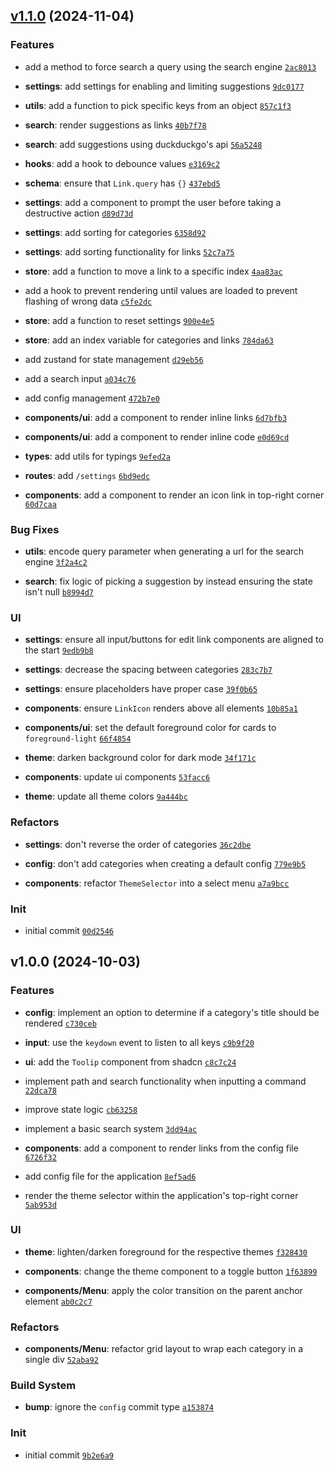 ## [v1.1.0](https://github.com/Norviah/home/compare/v1.0.0...v1.1.0) (2024-11-04)

### Features

- add a method to force search a query using the search engine <code>[2ac8013](https://github.com/Norviah/home/commit/2ac80132178a04a8cd4bbde982c69f2f779f4f46)</code>

- **settings**: add settings for enabling and limiting suggestions <code>[9dc0177](https://github.com/Norviah/home/commit/9dc01779e39de8e85ea7dfb9c0d1faec0c235b1f)</code>

- **utils**: add a function to pick specific keys from an object <code>[857c1f3](https://github.com/Norviah/home/commit/857c1f316569373382c452f052cc4044bf1d33d8)</code>

- **search**: render suggestions as links <code>[40b7f78](https://github.com/Norviah/home/commit/40b7f786ccace71fdb258ef854f20b7d46b7cf43)</code>

- **search**: add suggestions using duckduckgo's api <code>[56a5248](https://github.com/Norviah/home/commit/56a5248665c1ef72dfa6a0b1fb99118f2a8a5f50)</code>

- **hooks**: add a hook to debounce values <code>[e3169c2](https://github.com/Norviah/home/commit/e3169c2209b88f8af72c89a9b81e2aa3605b6fbc)</code>

- **schema**: ensure that `Link.query` has `{}` <code>[437ebd5](https://github.com/Norviah/home/commit/437ebd5782a5f8499907b7ce4c9739879f37d369)</code>

- **settings**: add a component to prompt the user before taking a destructive action <code>[d89d73d](https://github.com/Norviah/home/commit/d89d73d6a5e0989bf5ff77a6a02851d3f3fcbaaf)</code>

- **settings**: add sorting for categories <code>[6358d92](https://github.com/Norviah/home/commit/6358d9297460d3ce347328e2b6387f58c9ae79cd)</code>

- **settings**: add sorting functionality for links <code>[52c7a75](https://github.com/Norviah/home/commit/52c7a7504d60abfa07e2bb56850b63c17e30d1a1)</code>

- **store**: add a function to move a link to a specific index <code>[4aa83ac](https://github.com/Norviah/home/commit/4aa83ac8c44d8d82507f895a0db8b9097f4bd7db)</code>

- add a hook to prevent rendering until values are loaded to prevent flashing of wrong data <code>[c5fe2dc](https://github.com/Norviah/home/commit/c5fe2dca5ff0d3d8f4ce69bb7b12d4f5522a8c2c)</code>

- **store**: add a function to reset settings <code>[900e4e5](https://github.com/Norviah/home/commit/900e4e551461219f7965b1742abb1df368d2e64c)</code>

- **store**: add an index variable for categories and links <code>[784da63](https://github.com/Norviah/home/commit/784da63541cd4e3378cfcce9382d210d51914b90)</code>

- add zustand for state management <code>[d29eb56](https://github.com/Norviah/home/commit/d29eb56a6a50b2cfe762f354da9fdb7bdeedeed1)</code>

- add a search input <code>[a034c76](https://github.com/Norviah/home/commit/a034c76563f7a3131a47839950c581f577b38fc1)</code>

- add config management <code>[472b7e0](https://github.com/Norviah/home/commit/472b7e0b3ef08c630677764cc169047d73ca9b0b)</code>

- **components/ui**: add a component to render inline links <code>[6d7bfb3](https://github.com/Norviah/home/commit/6d7bfb38688a93c2ab126babdc505380f3cc94b7)</code>

- **components/ui**: add a component to render inline code <code>[e0d69cd](https://github.com/Norviah/home/commit/e0d69cd1fe79ebb67fa8d918305c23f56b00a2bf)</code>

- **types**: add utils for typings <code>[9efed2a](https://github.com/Norviah/home/commit/9efed2af8ea26b5a72c0f52f2515ab4d457c8b04)</code>

- **routes**: add `/settings` <code>[6bd9edc](https://github.com/Norviah/home/commit/6bd9edc62e598fd937db1d705b72c052bb30abfb)</code>

- **components**: add a component to render an icon link in top-right corner <code>[60d7caa](https://github.com/Norviah/home/commit/60d7caa66ea01107521a86ec89bb0ce985c2209d)</code>

### Bug Fixes

- **utils**: encode query parameter when generating a url for the search engine <code>[3f2a4c2](https://github.com/Norviah/home/commit/3f2a4c20a343b78d1ac759718ef5a4eefd796193)</code>

- **search**: fix logic of picking a suggestion by instead ensuring the state isn't null <code>[b8994d7](https://github.com/Norviah/home/commit/b8994d7f6491a5d39ad3894b52729c60eec2e47a)</code>

### UI

- **settings**: ensure all input/buttons for edit link components are aligned to the start <code>[9edb9b8](https://github.com/Norviah/home/commit/9edb9b8a86ed11175850a802477f6e7a487d2682)</code>

- **settings**: decrease the spacing between categories <code>[283c7b7](https://github.com/Norviah/home/commit/283c7b7f2425afd10fd00191959f7b8b3511902b)</code>

- **settings**: ensure placeholders have proper case <code>[39f0b65](https://github.com/Norviah/home/commit/39f0b65bd43ff54141452ead9b7cab20f0040be9)</code>

- **components**: ensure `LinkIcon` renders above all elements <code>[10b85a1](https://github.com/Norviah/home/commit/10b85a16aaedea9114b15db353f702e4cc7b5c02)</code>

- **components/ui**: set the default foreground color for cards to `foreground-light` <code>[66f4854](https://github.com/Norviah/home/commit/66f4854d162a610f47c69abd2ab87f2fe350dc8c)</code>

- **theme**: darken background color for dark mode <code>[34f171c](https://github.com/Norviah/home/commit/34f171c37ea8dfae321414a3e3d79f5cd0b7e2c0)</code>

- **components**: update ui components <code>[53facc6](https://github.com/Norviah/home/commit/53facc645f378d55a4a412b9f1fcf110e86d63c4)</code>

- **theme**: update all theme colors <code>[9a444bc](https://github.com/Norviah/home/commit/9a444bcd5e2f95b08ffeba3e40711453a1e05a21)</code>

### Refactors

- **settings**: don't reverse the order of categories <code>[36c2dbe](https://github.com/Norviah/home/commit/36c2dbe311f384c6a75f9f644e217aaabcdb00ef)</code>

- **config**: don't add categories when creating a default config <code>[779e9b5](https://github.com/Norviah/home/commit/779e9b5650f9529b3d1b56b69d14047e05d46444)</code>

- **components**: refactor `ThemeSelector` into a select menu <code>[a7a9bcc](https://github.com/Norviah/home/commit/a7a9bcccaf8ffa01a1c12d8ca6c9972b716047be)</code>

### Init

- initial commit <code>[00d2546](https://github.com/Norviah/home/commit/00d2546262073af2a432e6a68b282b359b6b46e2)</code>

## v1.0.0 (2024-10-03)

### Features

- **config**: implement an option to determine if a category's title should be rendered <code>[c730ceb](https://github.com/Norviah/home/commit/c730ceb1c17feb381a9d435bc91dc07be13a8702)</code>

- **input**: use the `keydown` event to listen to all keys <code>[c9b9f20](https://github.com/Norviah/home/commit/c9b9f20923d1e7d6d152b52cd3704841cf8543f5)</code>

- **ui**: add the `Toolip` component from shadcn <code>[c8c7c24](https://github.com/Norviah/home/commit/c8c7c242b33fb258d14efeb429286cda19e15f31)</code>

- implement path and search functionality when inputting a command <code>[22dca78](https://github.com/Norviah/home/commit/22dca78923cccd4caef783219ceead7a4ba57ed7)</code>

- improve state logic <code>[cb63258](https://github.com/Norviah/home/commit/cb632581beccc69b605650b477cd56d992aea210)</code>

- implement a basic search system <code>[3dd94ac](https://github.com/Norviah/home/commit/3dd94ac86260aa7fd527a8b53146056a953862e8)</code>

- **components**: add a component to render links from the config file <code>[6726f32](https://github.com/Norviah/home/commit/6726f32fc9f19eccc710fd4ad2ea5b46eb09c326)</code>

- add config file for the application <code>[8ef5ad6](https://github.com/Norviah/home/commit/8ef5ad62f2b66bea8fa3d985336d4ac213d1af79)</code>

- render the theme selector within the application's top-right corner <code>[5ab953d](https://github.com/Norviah/home/commit/5ab953d91011423f437df7d8c8f5906c9add123d)</code>

### UI

- **theme**: lighten/darken foreground for the respective themes <code>[f328430](https://github.com/Norviah/home/commit/f32843081f74047fb5b2463e7dfadb17b36d8102)</code>

- **components**: change the theme component to a toggle button <code>[1f63899](https://github.com/Norviah/home/commit/1f63899d1b91a4be747ce8ea5dc6a82238c9b3a2)</code>

- **components/Menu**: apply the color transition on the parent anchor element <code>[ab0c2c7](https://github.com/Norviah/home/commit/ab0c2c70879a927f24ad341bde66e3da3f28462f)</code>

### Refactors

- **components/Menu**: refactor grid layout to wrap each category in a single div <code>[52aba92](https://github.com/Norviah/home/commit/52aba92825b3a50fcc7c447ebfc2b3a39beb8b88)</code>

### Build System

- **bump**: ignore the `config` commit type <code>[a153874](https://github.com/Norviah/home/commit/a153874b69ed7004686ce8a0635138ebc514e42b)</code>

### Init

- initial commit <code>[9b2e6a9](https://github.com/Norviah/home/commit/9b2e6a909716127e4da9c9189dda6f29537c611c)</code>